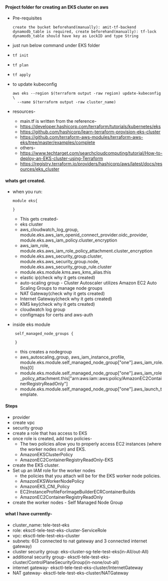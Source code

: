 #### Project folder for creating an EKS cluster on aws
- Pre-requisites
  ```
  create the bucket beforehand(manually): amit-tf-backend
  dynamodb_table is required, create beforehand(manually): tf-lock
  dynamodb_table should have key as LockID and type String
  ```
- just run below command under EKS folder
- `tf init`
- `tf plan`
- `tf apply`

- to update kubeconfig
  ```
  aws eks --region $(terraform output -raw region) update-kubeconfig \
    --name $(terraform output -raw cluster_name)
  ```
- resources-
    - main.tf is written from the reference-
    - https://developer.hashicorp.com/terraform/tutorials/kubernetes/eks
    - https://github.com/hashicorp/learn-terraform-provision-eks-cluster
    - https://github.com/terraform-aws-modules/terraform-aws-eks/tree/master/examples/complete
    - others-
    - https://www.techtarget.com/searchcloudcomputing/tutorial/How-to-deploy-an-EKS-cluster-using-Terraform
    - https://registry.terraform.io/providers/hashicorp/aws/latest/docs/resources/eks_cluster

#### whats get created.
- when you run:
  ```
  module eks{

  }
  ```
  - This gets created-
  - eks cluster
  - aws_cloudwatch_log_group, module.eks.aws_iam_openid_connect_provider.oidc_provider, module.eks.aws_iam_policy.cluster_encryption
  - aws_iam_role, module.eks.aws_iam_role_policy_attachment.cluster_encryption
  - module.eks.aws_security_group.cluster, module.eks.aws_security_group.node, module.eks.aws_security_group_rule.cluster
  - module.eks.module.kms.aws_kms_alias.this
  - elastic ip(check why it gets created)
  - auto-scaling group - Cluster Autoscaler utilizes Amazon EC2 Auto Scaling Groups to manage node groups
  - NAT Gateway(check why it gets created)
  - Internet Gateway(check why it gets created)
  - KMS key(check why it gets created)
  - cloudwatch log group
  - configmaps for certs and aws-auth

- inside eks module
  ```
   self_managed_node_groups {
     
   }
  ```
  - this creates a nodegroup
  - aws_autoscaling_group, aws_iam_instance_profile, module.eks.module.self_managed_node_group["one"].aws_iam_role.this[0]
  - module.eks.module.self_managed_node_group["one"].aws_iam_role_policy_attachment.this["arn:aws:iam::aws:policy/AmazonEC2ContainerRegistryReadOnly"]
  - module.eks.module.self_managed_node_group["one"].aws_launch_template.


#### Steps
- provider
- create vpc
- security group
- create a role that has access to EKS
- once role is created, add two policies- 
    - The two policies allow you to properly access EC2 instances (where the worker nodes run) and EKS.
    - AmazonEKSClusterPolicy
    - AmazonEC2ContainerRegistryReadOnly-EKS
- create the EKS cluster.
- Set up an IAM role for the worker nodes
    - the policies that you attach will be for the EKS worker node policies.
    - AmazonEKSWorkerNodePolicy
    - AmazonEKS_CNI_Policy
    - EC2InstanceProfileForImageBuilderECRContainerBuilds
    - AmazonEC2ContainerRegistryReadOnly
- create the worker nodes - Self Managed Node Group

#### what I have currently-
- cluster_name: tele-test-eks
- role: eksctl-tele-test-eks-cluster-ServiceRole
- vpc: eksctl-tele-test-eks-cluster
- subnets: 6(3 connected to nat gateway and 3 connected internet gateway)
- cluster security group: eks-cluster-sg-tele-test-eks(in-All/out-All)
- additional security group- eksctl-tele-test-eks-cluster/ControlPlaneSecurityGroup(in-none/out-all)
- internet gateway- eksctl-tele-test-eks-cluster/InternetGateway
- NAT gateway- eksctl-tele-test-eks-cluster/NATGateway
